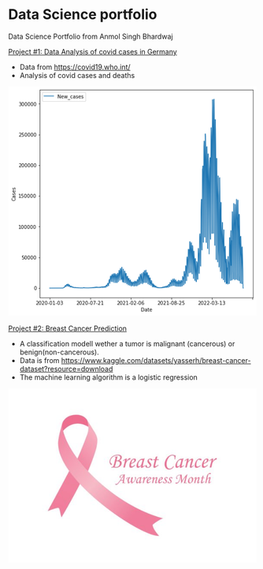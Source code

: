 # Data Science portfolio
Data Science Portfolio from Anmol Singh Bhardwaj

[Project #1: Data Analysis of covid cases in Germany](https://github.com/AnmolSinghBhardwaj/CovidDataAnalysis)
* Data from https://covid19.who.int/
* Analysis of covid cases and deaths

![](images/covid_cases.png)



[Project #2: Breast Cancer Prediction](https://github.com/AnmolSinghBhardwaj/BreastCancer_Prediction)
* A classification modell wether a tumor is malignant (cancerous) or benign(non-cancerous).
* Data is from https://www.kaggle.com/datasets/yasserh/breast-cancer-dataset?resource=download
* The machine learning algorithm is a logistic regression

![](images/Breast-Cancer-ribbon-logo.jpg)
